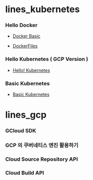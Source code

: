 # lines_kubernetes

### Hello Docker 

- [Docker Basic](https://github.com/keepinmindsh/lines_kubernetes/tree/main/003_Docker_Basic)

- [DockerFiles](https://github.com/keepinmindsh/lines_kubernetes/tree/main/004_DockerFiles)

### Hello Kubernetes ( GCP Version )

- [Hello! Kubernetes](https://github.com/keepinmindsh/lines_kubernetes/tree/main/001_HelloKubernetes)

### Basic Kubernetes 

- [Basic Kubernetes](https://github.com/keepinmindsh/lines_kubernetes/tree/main/005_BasicKubernetes)

# lines_gcp 

### GCloud SDK

### GCP 의 쿠버네티스 엔진 활용하기 

### Cloud Source Repository API 

### Cloud Build API 
